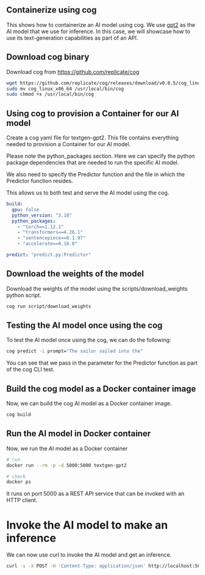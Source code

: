 ## Containerize using cog
This shows how to containerize an AI model using cog.  We use [gpt2](https://huggingface.co/gpt2) as the AI model that we use for inference.  In this case, we will showcase how to use its text-generation capabilities as part of an API.

## Download cog binary
Download cog from https://github.com/replicate/cog

```bash
wget https://github.com/replicate/cog/releases/download/v0.8.5/cog_linux_x86_64
sudo mv cog_linux_x86_64 /usr/local/bin/cog
sudo chmod +x /usr/local/bin/cog
```

## Using cog to provision a Container for our AI model
Create a cog yaml file for textgen-gpt2.  This file contains everything needed to provision a Container for our AI model.

Please note the python_packages section.  Here we can specify the python package dependencies that are needed to run the specific AI model.


We also need to specify the Predictor function and the file in which the Predictor function resides.

This allows us to both test and serve the AI model using the cog.


```yaml
build:
  gpu: false
  python_version: "3.10"
  python_packages:
    - "torch==1.12.1"
    - "transformers==4.26.1"
    - "sentencepiece==0.1.97"
    - "accelerate==0.16.0"

predict: "predict.py:Predictor"
```

## Download the weights of the model
Download the weights of the model using the scripts/download_weights python script.

```bash
cog run script/download_weights
```

## Testing the AI model once using the cog
To test the AI model once using the cog, we can do the following:

```bash
cog predict -i prompt="The sailor sailed into the"
```

You can see that we pass in the parameter for the Predictor function as part of the cog CLI test.

## Build the cog model as a Docker container image
Now, we can build the cog AI model as a Docker container image.

```bash
cog build
```

## Run the AI model in Docker container
Now, we run the AI model as a Docker container

```bash
# run
docker run --rm -p -d 5000:5000 textgen-gpt2

# check
docker ps
```

It runs on port 5000 as a REST API service that can be invoked with an HTTP client.

# Invoke the AI model to make an inference
We can now use curl to invoke the AI model and get an inference.

```bash
curl -s -X POST -H 'Content-Type: application/json' http://localhost:5000/predictions   -d '{"input": {"prompt":"The sailor sailed into the "}}' | jq '.output'
```
